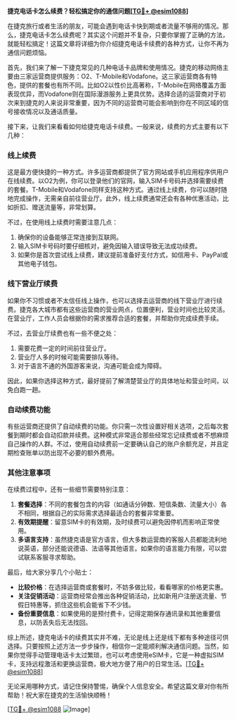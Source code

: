 **捷克电话卡怎么续费？轻松搞定你的通信问题[[TG💪+ @esim1088](https://t.me/s/esim1088)]**

在捷克旅行或者生活的朋友，可能会遇到电话卡快到期或者流量不够用的情况。那么，捷克电话卡怎么续费呢？其实这个问题并不复杂，只要你掌握了正确的方法，就能轻松搞定！这篇文章将详细为你介绍捷克电话卡续费的各种方式，让你不再为通信问题烦恼。

首先，我们来了解一下捷克常见的几种电话卡品牌和使用情况。捷克的移动网络主要由三家运营商提供服务：O2、T-Mobile和Vodafone。这三家运营商各有特色，提供的套餐也有所不同。比如O2以性价比高著称，T-Mobile在网络覆盖方面表现优异，而Vodafone则在国际漫游服务上更具优势。选择合适的运营商对于初次来到捷克的人来说非常重要，因为不同的运营商可能会影响到你在不同区域的信号接收情况以及通话质量。

接下来，让我们来看看如何给捷克电话卡续费。一般来说，续费的方式主要有以下几种：

### **线上续费**
这是最方便快捷的一种方式。许多运营商都提供了官方网站或手机应用程序供用户在线续费。以O2为例，你可以登录他们的官网，输入SIM卡号码并选择需要续费的套餐。T-Mobile和Vodafone同样支持这种方式。通过线上续费，你可以随时随地完成操作，无需亲自前往营业厅。此外，线上续费通常还会有各种优惠活动，比如折扣、赠送流量等，非常划算。

不过，在使用线上续费时需要注意几点：
1. 确保你的设备能够正常连接到互联网。
2. 输入SIM卡号码时要仔细核对，避免因输入错误导致无法成功续费。
3. 如果你是首次尝试线上续费，建议提前准备好支付方式，如信用卡、PayPal或其他电子钱包。

### **线下营业厅续费**
如果你不习惯或者不太信任线上操作，也可以选择去运营商的线下营业厅进行续费。捷克各大城市都有这些运营商的营业网点，位置便利，营业时间也比较灵活。在营业厅，工作人员会根据你的需求推荐合适的套餐，并帮助你完成续费手续。

不过，去营业厅续费也有一些不便之处：
1. 需要花费一定的时间前往营业厅。
2. 营业厅人多的时候可能需要排队等待。
3. 对于语言不通的外国游客来说，沟通可能会成为障碍。

因此，如果你选择这种方式，最好提前了解清楚营业厅的具体地址和营业时间，以免白跑一趟。

### **自动续费功能**
有些运营商还提供了自动续费的功能。你只需一次性设置好相关选项，之后每次套餐到期时都会自动扣款并续费。这种模式非常适合那些经常忘记续费或者不想麻烦自己操作的人群。不过，使用自动续费前一定要确认自己的账户余额充足，并且定期检查账单以防出现不必要的额外费用。

### **其他注意事项**
在续费过程中，还有一些细节需要特别注意：
1. **套餐选择**：不同的套餐包含的内容（如通话分钟数、短信条数、流量大小）各不相同，根据自己的实际需求选择最适合的套餐非常重要。
2. **有效期提醒**：留意SIM卡的有效期，及时续费可以避免因停机而影响正常使用。
3. **多语言支持**：虽然捷克语是官方语言，但大多数运营商的客服人员都能流利地说英语，部分还能说德语、法语等其他语言。如果你的语言能力有限，可以尝试联系客服寻求帮助。

最后，给大家分享几个小贴士：
- **比较价格**：在选择运营商或套餐时，不妨多做比较，看看哪家的价格更实惠。
- **关注促销活动**：运营商经常会推出各种促销活动，比如新用户注册送流量、节假日特惠等，抓住这些机会能省下不少钱。
- **备份重要信息**：如果使用的是预付费卡，记得定期保存通讯录和其他重要信息，以防丢失后无法找回。

综上所述，捷克电话卡的续费其实并不难，无论是线上还是线下都有多种途径可供选择。只要按照上述方法一步步操作，相信你一定能顺利解决通信问题。当然，如果你觉得手动管理电话卡太过繁琐，也可以考虑使用eSIM卡，它是一种虚拟SIM卡，支持远程激活和更换运营商，极大地方便了用户的日常生活。[[TG💪+ @esim1088](https://t.me/s/esim1088)]

无论采用哪种方式，请记住保持警惕，确保个人信息安全。希望这篇文章对你有所帮助！祝大家在捷克的生活愉快顺畅！

[[TG💪+ @esim1088](https://t.me/s/esim1088) ![Image](https://i.postimg.cc/4NQfJmqS/Snipaste-2025-05-13-00-14-12.png)]